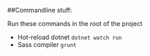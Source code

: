 ##Commandline stuff:

Run these commands in the root of the project

- Hot-reload dotnet  `dotnet watch run`
- Sass compiler `grunt`